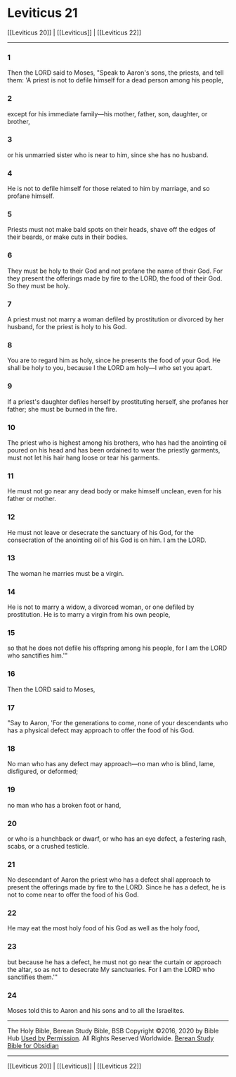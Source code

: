 # Leviticus 21

[[Leviticus 20]] | [[Leviticus]] | [[Leviticus 22]]

---

### 1
Then the LORD said to Moses, "Speak to Aaron's sons, the priests, and tell them: 'A priest is not to defile himself for a dead person among his people,

### 2
except for his immediate family—his mother, father, son, daughter, or brother,

### 3
or his unmarried sister who is near to him, since she has no husband.

### 4
He is not to defile himself for those related to him by marriage, and so profane himself.

### 5
Priests must not make bald spots on their heads, shave off the edges of their beards, or make cuts in their bodies.

### 6
They must be holy to their God and not profane the name of their God. For they present the offerings made by fire to the LORD, the food of their God. So they must be holy.

### 7
A priest must not marry a woman defiled by prostitution or divorced by her husband, for the priest is holy to his God.

### 8
You are to regard him as holy, since he presents the food of your God. He shall be holy to you, because I the LORD am holy—I who set you apart.

### 9
If a priest's daughter defiles herself by prostituting herself, she profanes her father; she must be burned in the fire.

### 10
The priest who is highest among his brothers, who has had the anointing oil poured on his head and has been ordained to wear the priestly garments, must not let his hair hang loose or tear his garments.

### 11
He must not go near any dead body or make himself unclean, even for his father or mother.

### 12
He must not leave or desecrate the sanctuary of his God, for the consecration of the anointing oil of his God is on him. I am the LORD.

### 13
The woman he marries must be a virgin.

### 14
He is not to marry a widow, a divorced woman, or one defiled by prostitution. He is to marry a virgin from his own people,

### 15
so that he does not defile his offspring among his people, for I am the LORD who sanctifies him.'"

### 16
Then the LORD said to Moses,

### 17
"Say to Aaron, 'For the generations to come, none of your descendants who has a physical defect may approach to offer the food of his God.

### 18
No man who has any defect may approach—no man who is blind, lame, disfigured, or deformed;

### 19
no man who has a broken foot or hand,

### 20
or who is a hunchback or dwarf, or who has an eye defect, a festering rash, scabs, or a crushed testicle.

### 21
No descendant of Aaron the priest who has a defect shall approach to present the offerings made by fire to the LORD. Since he has a defect, he is not to come near to offer the food of his God.

### 22
He may eat the most holy food of his God as well as the holy food,

### 23
but because he has a defect, he must not go near the curtain or approach the altar, so as not to desecrate My sanctuaries. For I am the LORD who sanctifies them.'"

### 24
Moses told this to Aaron and his sons and to all the Israelites.

---

The Holy Bible, Berean Study Bible, BSB
Copyright ©2016, 2020 by Bible Hub
[Used by Permission](https://berean.bible/terms.htm). All Rights Reserved Worldwide.
[Berean Study Bible for Obsidian](https://github.com/gapmiss/berean-study-bible-for-obsidian)

---

[[Leviticus 20]] | [[Leviticus]] | [[Leviticus 22]]

